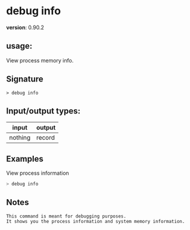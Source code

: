 # debug info

**version**: 0.90.2

## **usage**:

View process memory info.

## Signature

`> debug info `

## Input/output types:

| input   | output |
| ------- | ------ |
| nothing | record |

## Examples

View process information

```bash
> debug info
```

## Notes

```text
This command is meant for debugging purposes.
It shows you the process information and system memory information.
```
